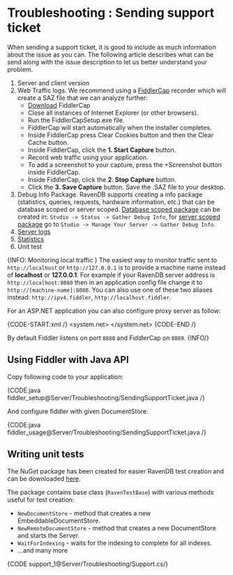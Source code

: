 # Troubleshooting : Sending support ticket

When sending a support ticket, it is good to include as much information about the issue as you can. The following article describes what can be send along with the issue description to let us better understand your problem.

1. Server and client version
2. Web Traffic logs. We recommend using a [FiddlerCap](http://www.telerik.com/fiddler/fiddlercap) recorder which will create a SAZ file that we can analyze further:
    - [Download](http://www.telerik.com/fiddler/fiddlercap) FiddlerCap
    - Close all instances of Internet Explorer (or other browsers).
    - Run the FiddlerCapSetup.exe file.
    - FiddlerCap will start automatically when the installer completes.
    - Inside FiddlerCap press Clear Cookies button and then the Clear Cache button.
    - Inside FiddlerCap, click the **1. Start Capture** button.
    - Record web traffic using your application.
    - To add a screenshot to your capture, press the +Screenshot button inside FiddlerCap.
    - Inside FiddlerCap, click the **2. Stop Capture** button.
    - Click the **3. Save Capture** button. Save the .SAZ file to your desktop.
3. Debug Info Package. RavenDB supports creating a info package (statistics, queries, requests, hardware information, etc.) that can be database scoped or server scoped. [Database scoped package](../../studio/overview/status/gather-debug-info) can be created in: `Studio -> Status -> Gather Debug Info`, for [server scoped package](../../studio/management/gather-debug-info) go to `Studio -> Manage Your Server -> Gather Debug Info`.
4. [Server logs](../../server/troubleshooting/enabling-logging)
5. [Statistics](../../server/administration/statistics)
6. Unit test

{INFO: Monitoring local traffic }
The easiest way to monitor traffic sent to `http://localhost` or `http://127.0.0.1` is to provide a machine name instead of **localhost** or **127.0.0.1**.
For example if your RavenDB server address is `http://localhost:8080` then in an application config file change it to  `http://[machine-name]:8080`. You can also use one of these two aliases instead:  `http://ipv4.fiddler`, `http://localhost.fiddler`.

For an ASP.NET application you can also configure proxy server as follow:

{CODE-START:xml /}
<system.net>
  <defaultProxy>
    <proxy bypassonlocal="False" usesystemdefault="True" proxyaddress="http://127.0.0.1:[port number]" />
  </defaultProxy>
</system.net>
{CODE-END /}

By default Fiddler listens on port `8888` and FiddlerCap on `8889`.
{INFO/}

## Using Fiddler with Java API

Copy following code to your application:

{CODE:java fiddler_setup@Server/Troubleshooting/SendingSupportTicket.java /}

And configure fiddler with given DocumentStore:

{CODE:java fiddler_usage@Server/Troubleshooting/SendingSupportTicket.java /}


## Writing unit tests

The NuGet package has been created for easier RavenDB test creation and can be downloaded [here](http://www.nuget.org/packages/RavenDB.Tests.Helpers/).

The package contains base class (`RavenTestBase`) with various methods useful for test creation:

- `NewDocumentStore` - method that creates a new EmbeddableDocumentStore.
- `NewRemoteDocumentStore` - method that creates a new DocumentStore and starts the Server.
- `WaitForIndexing` - waits for the indexing to complete for all indexes.
- ...and many more

{CODE support_1@Server/Troubleshooting/Support.cs/}
